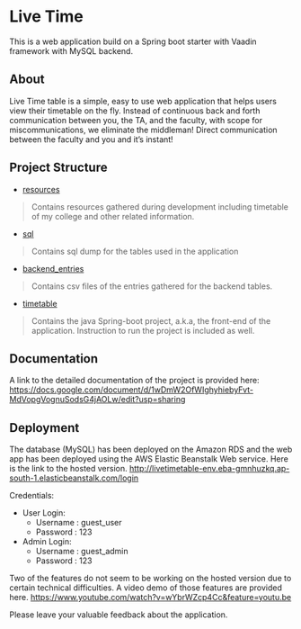 # Live Time

This is a web application build on a Spring boot starter with Vaadin framework with MySQL backend. 

## About
Live Time table is a simple, easy to use web application that helps users view their timetable on the fly. 
Instead of continuous back and forth communication between you, the TA, and the faculty, with scope for  miscommunications, we eliminate the middleman! Direct communication between the faculty and you and it’s instant!

## Project Structure

*   [resources](https://github.com/Adhesh148/Live-Time/tree/master/resources)
> Contains resources gathered during development including timetable of my college and other related information.

*   [sql](https://github.com/Adhesh148/Live-Time/tree/master/sql)
> Contains sql dump for the tables used in the application

*   [backend_entries](https://github.com/Adhesh148/Live-Time/tree/master/backend_entries)
> Contains csv files of the entries gathered for the backend tables.

*   [timetable](https://github.com/Adhesh148/Live-Time/tree/master/timetable)
> Contains the java Spring-boot project, a.k.a, the front-end of the application. Instruction to run the project is included as well.

## Documentation
A link to the detailed documentation of the project is provided here:
https://docs.google.com/document/d/1wDmW2OfWIghyhiebyFvt-MdVopgVognuSodsG4jAOLw/edit?usp=sharing

## Deployment
The database (MySQL) has been deployed on the Amazon RDS and the web app has been deployed using the AWS Elastic Beanstalk Web service. Here is the link to the hosted version.
http://livetimetable-env.eba-gmnhuzkq.ap-south-1.elasticbeanstalk.com/login

Credentials:
* User Login:
    * Username : guest_user
    * Password : 123
* Admin Login:
    * Username : guest_admin
    * Password : 123

Two of the features do not seem to be working on the hosted version due to certain technical difficulties. A video demo of those features are provided here.
https://www.youtube.com/watch?v=wYbrWZcp4Cc&feature=youtu.be

Please leave your valuable feedback about the application.

